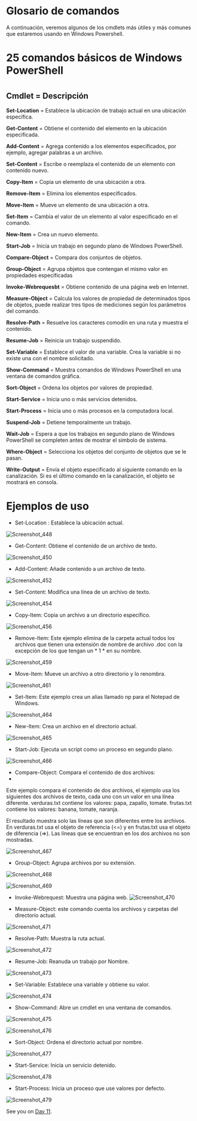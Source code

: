 

# Glosario de comandos


A continuación, veremos algunos de los cmdlets más útiles y más comunes que estaremos usando en Windows Powershell.


# 25 comandos básicos de Windows PowerShell


#

## ****Cmdlet          =       Descripción****

****Set-Location****  = Establece la ubicación de trabajo actual en una ubicación específica.

****Get-Content**** = Obtiene el contenido del elemento en la ubicación especificada.

****Add-Content**** = Agrega contenido a los elementos especificados, por ejemplo, agregar palabras a un archivo.

****Set-Content**** = Escribe o reemplaza el contenido de un elemento con contenido nuevo.

****Copy-Item**** = Copia un elemento de una ubicación a otra.

****Remove-Item**** = Elimina los elementos especificados.

****Move-Item**** = Mueve un elemento de una ubicación a otra.

****Set-Item**** = Cambia el valor de un elemento al valor especificado en el comando.

****New-Item**** = Crea un nuevo elemento.

****Start-Job**** = Inicia un trabajo en segundo plano de Windows PowerShell.

****Compare-Object**** = Compara dos conjuntos de objetos.

****Group-Object**** = Agrupa objetos que contengan el mismo valor en propiedades especificadas

****Invoke-Webrequesbt**** = Obtiene contenido de una página web en Internet.

****Measure-Object**** = Calcula los valores de propiedad de determinados tipos de objetos, puede realizar tres tipos de mediciones según los parámetros del comando.

****Resolve-Path**** = Resuelve los caracteres comodín en una ruta y muestra el contenido.

****Resume-Job**** = Reinicia un trabajo suspendido.

****Set-Variable**** = Establece el valor de una variable. Crea la variable si no existe una con el nombre solicitado.

****Show-Command**** = Muestra comandos de Windows PowerShell en una ventana de comandos gráfica.

****Sort-Object**** = Ordena los objetos por valores de propiedad.

****Start-Service**** = Inicia uno o más servicios detenidos.

****Start-Process**** = Inicia uno o más procesos en la computadora local.

****Suspend-Job**** = Detiene temporalmente un trabajo.

****Wait-Job**** = Espera a que los trabajos en segundo plano de Windows PowerShell se completen antes de mostrar el símbolo de sistema.

****Where-Object**** = Selecciona los objetos del conjunto de objetos que se le pasan.

****Write-Output**** = Envía el objeto especificado al siguiente comando en la canalización. Si es el último comando en la canalización, el objeto se mostrará en consola.

#
#
#
#
#
#


# Ejemplos de uso

* Set-Location : Establece la ubicación actual.


![Screenshot_448](https://user-images.githubusercontent.com/96561825/170150316-17db3e71-31bc-41fd-9d42-f295a34e9fe8.png)


* Get-Content: Obtiene el contenido de un archivo de texto.

![Screenshot_450](https://user-images.githubusercontent.com/96561825/170150340-068815cb-ee62-48f4-b7ed-58fedc2a4f05.png)



* Add-Content: Añade contenido a un archivo de texto.

![Screenshot_452](https://user-images.githubusercontent.com/96561825/170150345-12d5bf5a-d16b-4307-8420-adbd2053633c.png)



* Set-Content: Modifica una línea de un archivo de texto.
 
![Screenshot_454](https://user-images.githubusercontent.com/96561825/170150356-77a6303f-82ce-4feb-889d-22cf78dd79de.png)



* Copy-Item: Copia un archivo a un directorio específico.


![Screenshot_456](https://user-images.githubusercontent.com/96561825/170150361-20e38152-e5ca-496d-864c-e955f3d8b142.png)



 * Remove-Item: Este ejemplo elimina de la carpeta actual todos los archivos que tienen una extensión de nombre de archivo .doc con la excepción de los que tengan un * 1 * en su nombre.


![Screenshot_459](https://user-images.githubusercontent.com/96561825/170150371-7f2f3dac-e8f4-4063-9fc9-d3bcddfd184d.png)



* Move-Item: Mueve un archivo a otro directorio y lo renombra.


![Screenshot_461](https://user-images.githubusercontent.com/96561825/170150378-ff131bcd-d469-498a-8cf1-24fe60b3059a.png)



* Set-Item: Este ejemplo crea un alias llamado np para el Notepad de Windows.

![Screenshot_464](https://user-images.githubusercontent.com/96561825/170150386-8fe8e61e-df6e-4e20-9d06-f8e3eae9ddc2.png)





* New-Item: Crea un archivo en el directorio actual.

![Screenshot_465](https://user-images.githubusercontent.com/96561825/170150396-88bed01d-f954-47f6-a2ea-1a5167e84e61.png)




* Start-Job: Ejecuta un script como un proceso en segundo plano.

![Screenshot_466](https://user-images.githubusercontent.com/96561825/170150407-66c79ccd-6e1c-4a14-bbcd-bbac1268a07d.png)




* Compare-Object: Compara el contenido de dos archivos: 
*
Este ejemplo compara el contenido de dos archivos, el ejemplo usa los siguientes dos archivos de texto, cada uno con un valor en una línea diferente.
verduras.txt contiene los valores: papa, zapallo, tomate.
frutas.txt contiene los valores: banana, tomate, naranja.

El resultado muestra solo las líneas que son diferentes entre los archivos. En verduras.txt usa el objeto de referencia (<=) y en frutas.txt usa el objeto de diferencia (=>). Las líneas que se encuentran en los dos archivos no son mostradas.



![Screenshot_467](https://user-images.githubusercontent.com/96561825/170150574-cdfd5e12-c522-41e9-97ab-f1da19e541f2.png)



* Group-Object: Agrupa archivos por su extensión.


![Screenshot_468](https://user-images.githubusercontent.com/96561825/170150583-689905d4-c6b8-4372-8252-61285f2c2e94.png)

![Screenshot_469](https://user-images.githubusercontent.com/96561825/170150608-982438ec-3e62-4b57-b302-8c2e8ad35e1d.png)


* Invoke-Webrequest: Muestra una página web.
![Screenshot_470](https://user-images.githubusercontent.com/96561825/170150623-5495caee-e0f4-40ef-9754-43c02fc28371.png)



* Measure-Object: este comando cuenta los archivos y carpetas del directorio actual.

![Screenshot_471](https://user-images.githubusercontent.com/96561825/170150628-4b50ad40-4fd1-465f-ac91-8ebddd005934.png)

* Resolve-Path: Muestra la ruta actual.

![Screenshot_472](https://user-images.githubusercontent.com/96561825/170150635-5e05af23-c013-4c04-987f-64fc8d7f9956.png)


* Resume-Job: Reanuda un trabajo por Nombre.


![Screenshot_473](https://user-images.githubusercontent.com/96561825/170150668-bd76e7b0-e702-4544-a83b-cf67084ab804.png)


* Set-Variable: Establece una variable y obtiene su valor.


![Screenshot_474](https://user-images.githubusercontent.com/96561825/170150679-2cae3c68-87de-464a-91ad-0898f68b9cde.png)


* Show-Command: Abre un cmdlet en una ventana de comandos.

![Screenshot_475](https://user-images.githubusercontent.com/96561825/170150685-fd111ca2-db0b-46f9-886a-9322a125fae0.png)

![Screenshot_476](https://user-images.githubusercontent.com/96561825/170150713-a89ca179-ee65-4333-849c-9f908fd5d697.png)


* Sort-Object: Ordena el directorio actual por nombre.

![Screenshot_477](https://user-images.githubusercontent.com/96561825/170150727-be355b0d-2a00-48dd-b6bc-e9a3e5fad20d.png)


* Start-Service: Inicia un servicio detenido.


![Screenshot_478](https://user-images.githubusercontent.com/96561825/170150735-801639cb-4df1-41d0-88a7-75684566de0f.png)


* Start-Process: Inicia un proceso que use valores por defecto.

![Screenshot_479](https://user-images.githubusercontent.com/96561825/170150740-382d5a8e-00bc-4dd9-8c1b-df59a8791955.png)






See you on [Day 11](day11.md).
